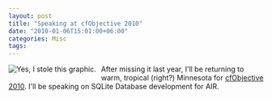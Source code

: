 ```yaml
---
layout: post
title: "Speaking at cfObjective 2010"
date: "2010-01-06T15:01:00+06:00"
categories: Misc 
tags: 
---
```


<img src="https://static.raymondcamden.com/images/cfjedi/CFObjective_09_banner_3-31deadline_468x62.jpg"  title="Yes, I stole this graphic." style="float:left;margin-bottom:10px;margin-right:10px" />After missing it last year, I'll be returning to warm, tropical (right?) Minnesota for <a href="http://www.cfobjective.com">cfObjective 2010</a>. I'll be speaking on SQLite Database development for AIR.
<br clear="all">